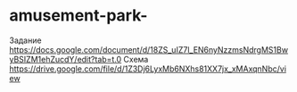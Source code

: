 # amusement-park-

Задание https://docs.google.com/document/d/18ZS_uIZ7l_EN6nyNzzmsNdrgMS1BwyBSIZM1ehZucdY/edit?tab=t.0
Схема https://drive.google.com/file/d/1Z3Dj6LyxMb6NXhs81XX7jx_xMAxqnNbc/view